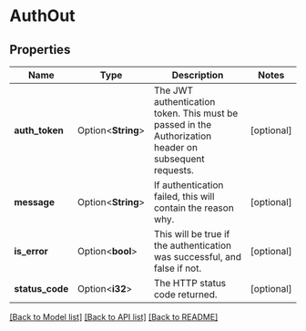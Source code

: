 # AuthOut

## Properties

Name | Type | Description | Notes
------------ | ------------- | ------------- | -------------
**auth_token** | Option<**String**> | The JWT authentication token. This must be passed in the Authorization header on subsequent requests. | [optional]
**message** | Option<**String**> | If authentication failed, this will contain the reason why. | [optional]
**is_error** | Option<**bool**> | This will be true if the authentication was successful, and false if not. | [optional]
**status_code** | Option<**i32**> | The HTTP status code returned. | [optional]

[[Back to Model list]](../README.md#documentation-for-models) [[Back to API list]](../README.md#documentation-for-api-endpoints) [[Back to README]](../README.md)


